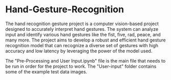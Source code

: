# Hand-Gesture-Recognition
The hand recognition gesture project is a computer vision-based project designed to accurately interpret hand gestures. The system can analyze input and identify various hand gestures like the fist, five, rad, peace, and many more. The project aims to develop a robust and efficient hand gesture recognition model that can recognize a diverse set of gestures with high accuracy and low latency by leveraging the power of the model used.

The "Pre-Processing and User Input.ipynb" file is the main file that needs to be run in order for the project to work.
The "User-input" folder contains some of the example test data images.
